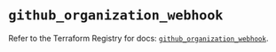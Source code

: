 # `github_organization_webhook`

Refer to the Terraform Registry for docs: [`github_organization_webhook`](https://registry.terraform.io/providers/integrations/github/5.44.0/docs/resources/organization_webhook).
